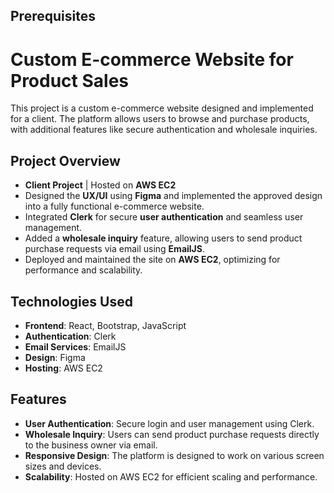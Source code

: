 ## Prerequisites

# Custom E-commerce Website for Product Sales

This project is a custom e-commerce website designed and implemented for a client. The platform allows users to browse and purchase products, with additional features like secure authentication and wholesale inquiries.

## Project Overview

- **Client Project** | Hosted on **AWS EC2**
- Designed the **UX/UI** using **Figma** and implemented the approved design into a fully functional e-commerce website.
- Integrated **Clerk** for secure **user authentication** and seamless user management.
- Added a **wholesale inquiry** feature, allowing users to send product purchase requests via email using **EmailJS**.
- Deployed and maintained the site on **AWS EC2**, optimizing for performance and scalability.

## Technologies Used

- **Frontend**: React, Bootstrap, JavaScript
- **Authentication**: Clerk
- **Email Services**: EmailJS
- **Design**: Figma
- **Hosting**: AWS EC2

## Features

- **User Authentication**: Secure login and user management using Clerk.
- **Wholesale Inquiry**: Users can send product purchase requests directly to the business owner via email.
- **Responsive Design**: The platform is designed to work on various screen sizes and devices.
- **Scalability**: Hosted on AWS EC2 for efficient scaling and performance.


